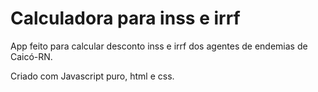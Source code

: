 # Calculadora para inss e irrf

App feito para calcular desconto inss e irrf dos agentes de endemias de Caicó-RN.


Criado com Javascript puro, html e css.
